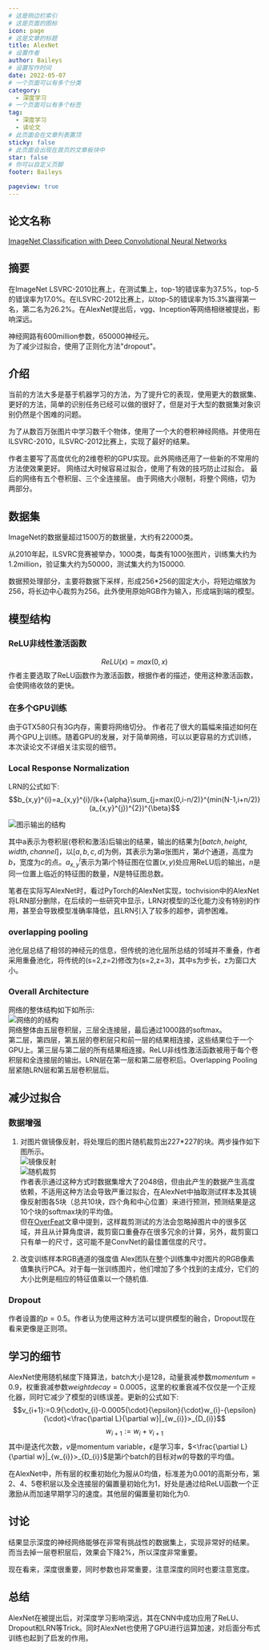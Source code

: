 ```yaml
---
# 这是侧边栏索引
# 这是页面的图标
icon: page
# 这是文章的标题
title: AlexNet
# 设置作者
author: Baileys
# 设置写作时间
date: 2022-05-07
# 一个页面可以有多个分类
category:
  - 深度学习
# 一个页面可以有多个标签
tag:
  - 深度学习
  - 读论文
# 此页面会在文章列表置顶
sticky: false
# 此页面会出现在首页的文章板块中
star: false
# 你可以自定义页脚
footer: Baileys

pageview: true
---
```

## 论文名称

[ImageNet Classification with Deep Convolutional Neural Networks](https://proceedings.neurips.cc/paper/2012/file/c399862d3b9d6b76c8436e924a68c45b-Paper.pdf)

## 摘要
在ImageNet LSVRC-2010比赛上，在测试集上，top-1的错误率为37.5%，top-5的错误率为17.0%。在ILSVRC-2012比赛上，以top-5的错误率为15.3%赢得第一名，第二名为26.2%。在AlexNet提出后，vgg、Inception等网络相继被提出，影响深远。  

神经网路有600million参数，650000神经元。  
为了减少过拟合，使用了正则化方法"dropout"。



## 介绍
当前的方法大多是基于机器学习的方法，为了提升它的表现，使用更大的数据集、更好的方法，简单的识别任务已经可以做的很好了，但是对于大型的数据集对象识别仍然是个困难的问题。  

为了从数百万张图片中学习数千个物体，使用了一个大的卷积神经网络。并使用在ILSVRC-2010，ILSVRC-2012比赛上，实现了最好的结果。  

作者主要写了高度优化的2维卷积的GPU实现。此外网络还用了一些新的不常用的方法使效果更好。
网络过大时候容易过拟合，使用了有效的技巧防止过拟合。
最后的网络有五个卷积层、三个全连接层。
由于网络大小限制，将整个网络，切为两部分。

## 数据集
ImageNet的数据量超过1500万的数据量，大约有22000类。  

从2010年起，ILSVRC竞赛被举办，1000类，每类有1000张图片，训练集大约为1.2million，验证集大约为50000，测试集大约为150000.  

数据预处理部分，主要将数据下采样，形成256*256的固定大小，将短边缩放为256，将长边中心裁剪为256。此外使用原始RGB作为输入，形成端到端的模型。


## 模型结构

### ReLU非线性激活函数

$$ReLU(x)=max(0,x)$$
作者主要选取了ReLU函数作为激活函数，根据作者的描述，使用这种激活函数，会使网络收敛的更快。  


### 在多个GPU训练
由于GTX580只有3G内存，需要将网络切分。
作者花了很大的篇幅来描述如何在两个GPU上训练。随着GPU的发展，对于简单网络，可以以更容易的方式训练，本次读论文不详细关注实现的细节。  


### Local Response Normalization
LRN的公式如下:
$$b_{x,y}^{i}=a_{x,y}^{i}/(k+{\alpha}\sum_{j=max(0,i-n/2)}^{min(N-1,i+n/2)}(a_{x,y}^{j})^{2})^{\beta}$$

![图示输出的结构](/DeepLearning/ReadingPapers/AlexNet/AlexNet1_1.png)

其中a表示为卷积层(卷积和激活)后输出的结果，输出的结果为$[batch, height, width, channel]$，以$[a, b, c, d]$为例，其表示为第$a$张图片，第$d$个通道，高度为$b$，宽度为$c$的点。$a_{x,y}^{i}$表示为第$i$个特征图在位置$(x,y)$处应用ReLU后的输出，$n$是同一位置上临近的特征图的数量，$N$是特征图总数。

笔者在实际写AlexNet时，看过PyTorch的AlexNet实现，tochvision中的AlexNet将LRN部分删除，在后续的一些研究中显示，LRN对模型的泛化能力没有特别的作用，甚至会导致模型准确率降低，且LRN引入了较多的超参，调参困难。


### overlapping pooling
池化层总结了相邻的神经元的信息，但传统的池化层所总结的邻域并不重叠，作者采用重叠池化，将传统的(s=2,z=2)修改为(s=2,z=3)，其中s为步长，z为窗口大小。


### Overall Architecture
网络的整体结构如下如所示:  
![网络的的结构](/DeepLearning/ReadingPapers/AlexNet/AlexNet1_2.png)  
网络整体由五层卷积层，三层全连接层，最后通过1000路的softmax。  
第二层，第四层，第五层的卷积层只和前一层的结果相连接，这些结果位于一个GPU上。第三层与第二层的所有结果相连接。ReLU非线性激活函数被用于每个卷积层和全连接层的输出。LRN层在第一层和第二层卷积后。Overlapping Pooling层紧随LRN层和第五层卷积层后。


## 减少过拟合

### 数据增强
1. 对图片做镜像反射，将处理后的图片随机裁剪出227*227的块。两步操作如下图所示。  
![镜像反射](/DeepLearning/ReadingPapers/AlexNet/AlexNet1_3.jpg)  
![随机裁剪](/DeepLearning/ReadingPapers/AlexNet/AlexNet1_4.jpg)  
作者表示通过这种方式时数据集增大了2048倍，但由此产生的数据产生高度依赖，不适用这种方法会导致严重过拟合，在AlexNet中抽取测试样本及其镜像反射图各5块（总共10块，四个角和中心位置）来进行预测，预测结果是这10个块的softmax块的平均值。  
但在[OverFeat](https://arxiv.org/pdf/1312.6229.pdf)文章中提到，这样裁剪测试的方法会忽略掉图片中的很多区域，并且从计算角度讲，裁剪窗口重叠存在很多冗余的计算，另外，裁剪窗口只有单一的尺寸，这可能不是ConvNet的最佳置信度的尺寸。  

2. 改变训练样本RGB通道的强度值
Alex团队在整个训练集中对图片的RGB像素值集执行PCA。对于每一张训练图片，他们增加了多个找到的主成分，它们的大小比例是相应的特征值乘以一个随机值.

### Dropout
作者设置的$p=0.5$。作者认为使用这种方法可以提供模型的融合，Dropout现在看来更像是正则项。


## 学习的细节


AlexNet使用随机梯度下降算法，batch大小是128，动量衰减参数$momentum = 0.9$，权重衰减参数$weight decay = 0.0005$，这里的权重衰减不仅仅是一个正规化器，同时它减少了模型的训练误差。更新的公式如下:  
$$v_{i+1}:=0.9{\cdot}v_{i}-0.0005{\cdot}{\epsilon}{\cdot}w_{i}-{\epsilon}{\cdot}<\frac{\partial L}{\partial w}|_{w_{i}}>_{D_{i}}$$
$$w_{i+1}:=w_{i}+v_{i+1}$$
其中$i$是迭代次数，$v$是momentum variable，$\epsilon$是学习率，$<\frac{\partial L}{\partial w}|_{w_{i}}>_{D_{i}}$是第$i$个batch的目标对$w$的导数的平均值。

在AlexNet中，所有层的权重初始化为服从0均值，标准差为0.001的高斯分布，第2、4、5卷积层以及全连接层的偏置量初始化为1，好处是通过给ReLU函数一个正激励从而加速早期学习的速度。其他层的偏置量初始化为0.




## 讨论
结果显示深度的神经网络能够在非常有挑战性的数据集上，实现非常好的结果。
而当去掉一层卷积层后，效果会下降2%，所以深度非常重要。  

现在看来，深度很重要，同时参数也非常重要，注意深度的同时也要注意宽度。



## 总结
AlexNet在被提出后，对深度学习影响深远，其在CNN中成功应用了ReLU、Dropout和LRN等Trick。同时AlexNet也使用了GPU进行运算加速，对后面分布式训练也起到了启发的作用。






